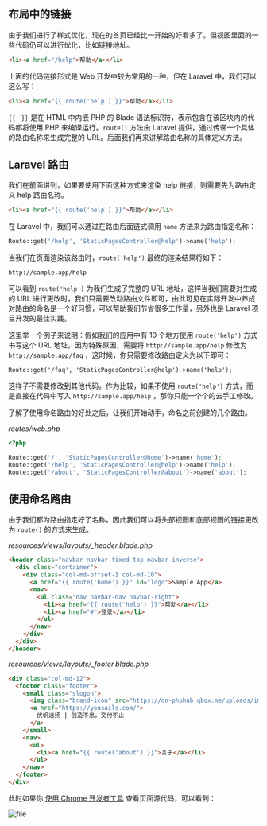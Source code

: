 ## 布局中的链接

由于我们进行了样式优化，现在的首页已经比一开始的好看多了。但视图里面的一些代码仍可以进行优化，比如链接地址。

```html
<li><a href="/help">帮助</a></li>
```

上面的代码链接形式是 Web 开发中较为常用的一种，但在 Laravel 中，我们可以这么写：

```html
<li><a href="{{ route('help') }}">帮助</a></li>
```

`{{　}}` 是在 HTML 中内嵌 PHP 的 Blade 语法标识符，表示包含在该区块内的代码都将使用 PHP 来编译运行。`route()` 方法由 Laravel 提供，通过传递一个具体的路由名称来生成完整的 URL。后面我们再来讲解路由名称的具体定义方法。

## Laravel 路由

我们在前面讲到，如果要使用下面这种方式来渲染 help 链接，则需要先为路由定义 help 路由名称。

```html
<li><a href="{{ route('help') }}">帮助</a></li>
```

在 Laravel 中，我们可以通过在路由后面链式调用 `name` 方法来为路由指定名称：

```php
Route::get('/help', 'StaticPagesController@help')->name('help');
```

当我们在页面渲染该路由时，`route('help')` 最终的渲染结果将如下：

```
http://sample.app/help
```

可以看到 `route('help')` 为我们生成了完整的 URL 地址，这样当我们需要对生成的 URL 进行更改时，我们只需要改动路由文件即可，由此可见在实际开发中养成对路由的命名是一个好习惯，可以帮助我们节省很多工作量，另外也是 Laravel 项目开发的最佳实践。

这里举一个例子来说明：假如我们的应用中有 10 个地方使用 `route('help')` 方式书写这个 URL 地址，因为特殊原因，需要将 `http://sample.app/help` 修改为 `http://sample.app/faq` ，这时候，你只需要修改路由定义为以下即可：

```
Route::get('/faq', 'StaticPagesController@help')->name('help');
```

这样子不需要修改到其他代码。作为比较，如果不使用 `route('help')` 方式，而是直接在代码中写入 `http://sample.app/help` ，那你只能一个个的去手工修改。

了解了使用命名路由的好处之后，让我们开始动手，命名之前创建的几个路由。

*routes/web.php*

```php
<?php

Route::get('/', 'StaticPagesController@home')->name('home');
Route::get('/help', 'StaticPagesController@help')->name('help');
Route::get('/about', 'StaticPagesController@about')->name('about');
```

## 使用命名路由

由于我们都为路由指定好了名称，因此我们可以将头部视图和底部视图的链接更改为 `route()` 的方式来生成。

*resources/views/layouts/_header.blade.php*

```html
<header class="navbar navbar-fixed-top navbar-inverse">
  <div class="container">
    <div class="col-md-offset-1 col-md-10">
      <a href="{{ route('home') }}" id="logo">Sample App</a>
      <nav>
        <ul class="nav navbar-nav navbar-right">
          <li><a href="{{ route('help') }}">帮助</a></li>
          <li><a href="#">登录</a></li>
        </ul>
      </nav>
    </div>
  </div>
</header>
```

*resources/views/layouts/_footer.blade.php*

```html
<div class="col-md-12">
  <footer class="footer">
    <small class="slogon">
      <img class="brand-icon" src="https://dn-phphub.qbox.me/uploads/images/201612/12/1/iq7WQc2iuW.png?imageView2/1/w/34/h/34">
      <a href="https://yousails.com/">
        优帆远扬 | 创造不息，交付不止
      </a>
    </small>
    <nav>
      <ul>
        <li><a href="{{ route('about') }}">关于</a></li>
      </ul>
    </nav>
  </footer>
</div>
```

此时如果你 [使用 Chrome 开发者工具](https://jingyan.baidu.com/article/20095761c1414acb0721b4bd.html) 查看页面源代码，可以看到：

![file](https://fsdhubcdn.phphub.org/uploads/images/201708/02/1/rcz0toduVd.png)